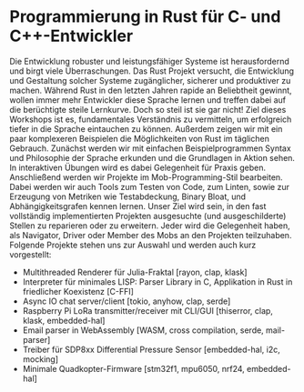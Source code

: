 # Programmierung in Rust für C- und C++-Entwickler

Die Entwicklung robuster und leistungsfähiger Systeme ist herausfordernd und birgt viele Überraschungen. Das Rust Projekt versucht, die Entwicklung und Gestaltung solcher Systeme zugänglicher, sicherer und produktiver zu machen. Während Rust in den letzten Jahren rapide an Beliebtheit gewinnt, wollen immer mehr Entwickler diese Sprache lernen und treffen dabei auf die berüchtigte steile Lernkurve. Doch so steil ist sie gar nicht! Ziel dieses Workshops ist es, fundamentales Verständnis zu vermitteln, um erfolgreich tiefer in die Sprache eintauchen zu können. Außerdem zeigen wir mit ein paar komplexeren Beispielen die Möglichkeiten von Rust im täglichen Gebrauch.
Zunächst werden wir mit einfachen Beispielprogrammen Syntax und Philosophie der Sprache erkunden und die Grundlagen in Aktion sehen. In interaktiven Übungen wird es dabei Gelegenheit für Praxis geben.
Anschließend werden wir Projekte im Mob-Programming-Stil bearbeiten. Dabei werden wir auch Tools zum Testen von Code, zum Linten, sowie zur Erzeugung von Metriken wie Testabdeckung, Binary Bloat, und Abhängigkeitsgrafen kennen lernen. Unser Ziel wird sein, in den fast vollständig implementierten Projekten ausgesuchte (und ausgeschilderte) Stellen zu reparieren oder zu erweitern. Jeder wird die Gelegenheit haben, als Navigator, Driver oder Member des Mobs an den Projekten teilzuhaben.
Folgende Projekte stehen uns zur Auswahl und werden auch kurz vorgestellt:

* Multithreaded Renderer für Julia-Fraktal [rayon, clap, klask]
* Interpreter für minimales LISP: Parser Library in C, Applikation in Rust in friedlicher Koexistenz [C-FFI]
* Async IO chat server/client [tokio, anyhow, clap, serde]
* Raspberry Pi LoRa transmitter/receiver mit CLI/GUI [thiserror, clap, klask, embedded-hal]
* Email parser in WebAssembly [WASM, cross compilation, serde, mail-parser]
* Treiber für SDP8xx Differential Pressure Sensor [embedded-hal, i2c, mocking]
* Minimale Quadkopter-Firmware [stm32f1, mpu6050, nrf24, embedded-hal]
